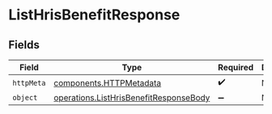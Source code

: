 # ListHrisBenefitResponse


## Fields

| Field                                                                                            | Type                                                                                             | Required                                                                                         | Description                                                                                      |
| ------------------------------------------------------------------------------------------------ | ------------------------------------------------------------------------------------------------ | ------------------------------------------------------------------------------------------------ | ------------------------------------------------------------------------------------------------ |
| `httpMeta`                                                                                       | [components.HTTPMetadata](../../models/components/httpmetadata.md)                               | :heavy_check_mark:                                                                               | N/A                                                                                              |
| `object`                                                                                         | [operations.ListHrisBenefitResponseBody](../../models/operations/listhrisbenefitresponsebody.md) | :heavy_minus_sign:                                                                               | N/A                                                                                              |